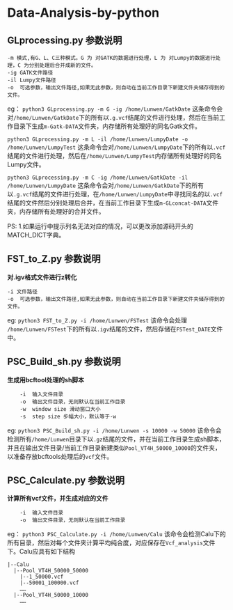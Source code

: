 # Data-Analysis-by-python
## GLprocessing.py 参数说明
```
-m 模式,有G、L、C三种模式。G 为 对GATK的数据进行处理，L 为 对Lumpy的数据进行处理，C 为分别处理后合并成新的文件。
-ig GATK文件路径
-il Lumpy文件路径
-o  可选参数，输出文件路径,如果无此参数，则自动在当前工作目录下新建文件夹储存得到的文件。
```
eg：
`python3 GLprocessing.py -m G -ig /home/Lunwen/GatkDate`
这条命令会对`/home/Lunwen/GatkDate`下的所有以`.g.vcf`结尾的文件进行处理，然后在当前工作目录下生成`m-Gatk-DATA`文件夹，内存储所有处理好的同名Gatk文件。

`python3 GLprocessing.py -m L -il /home/Lunwen/LumpyDate -o /home/Lunwen/LumpyTest`
这条命令会对`/home/Lunwen/LumpyDate`下的所有以`.vcf`结尾的文件进行处理，然后在`/home/Lunwen/LumpyTest`内存储所有处理好的同名Lumpy文件。

`python3 GLprocessing.py -m C -ig /home/Lunwen/GatkDate -il /home/Lunwen/LumpyDate`
这条命令会对`/home/Lunwen/GatkDate`下的所有以`.g.vcf`结尾的文件进行处理，在`/home/Lunwen/LumpyDate`中寻找同名的以`.vcf`结尾的文件然后分别处理后合并，在当前工作目录下生成`m-GLconcat-DATA`文件夹，内存储所有处理好的合并文件。

PS:
1.如果运行中提示列名无法对应的情况，可以更改添加源码开头的MATCH_DICT字典。

## FST_to_Z.py 参数说明
**对.igv格式文件进行z转化**
```
-i 文件路径
-o  可选参数，输出文件路径,如果无此参数，则自动在当前工作目录下新建文件夹储存得到的文件。
```
eg:
`python3 FST_to_Z.py -i /home/Lunwen/FSTest`
该命令会处理 `/home/Lunwen/FSTest`下的所有以`.igv`结尾的文件，然后存储在`FSTest_DATE`文件中。

## PSC_Build_sh.py 参数说明
**生成用bcftool处理的sh脚本**
```
    -i  输入文件目录
    -o  输出文件目录，无则默认在当前工作目录
    -w  window size 滑动窗口大小
    -s  step size 步幅大小，默认等于-w
```
eg:
`python3 PSC_Build_sh.py -i /home/Lunwen -s 10000 -w 50000`
该命令会检测所有`/home/Lunwen`目录下以`.gz`结尾的文件，并在当前工作目录生成sh脚本，并且在输出文件目录/当前工作目录新建类似`Pool_VT4H_50000_10000`的文件夹，以准备存放bcftools处理后的`vcf`文件。

## PSC_Calculate.py 参数说明
**计算所有vcf文件，并生成对应的文件**
```
    -i  输入文件目录
    -o  输出文件目录，无则默认在当前工作目录
```
eg：
`python3 PSC_Calculate.py -i /home/Lunwen/Calu`
该命令会检测Calu下的所有目录，然后对每个文件夹计算平均纯合度，对应保存在`Vcf_analysis`文件下。Calu应具有如下结构
```
|--Calu
  |--Pool_VT4H_50000_50000
    |--1_50000.vcf
    |--50001_100000.vcf
    ……
  |--Pool_VT4H_50000_10000
    ……
```
  
